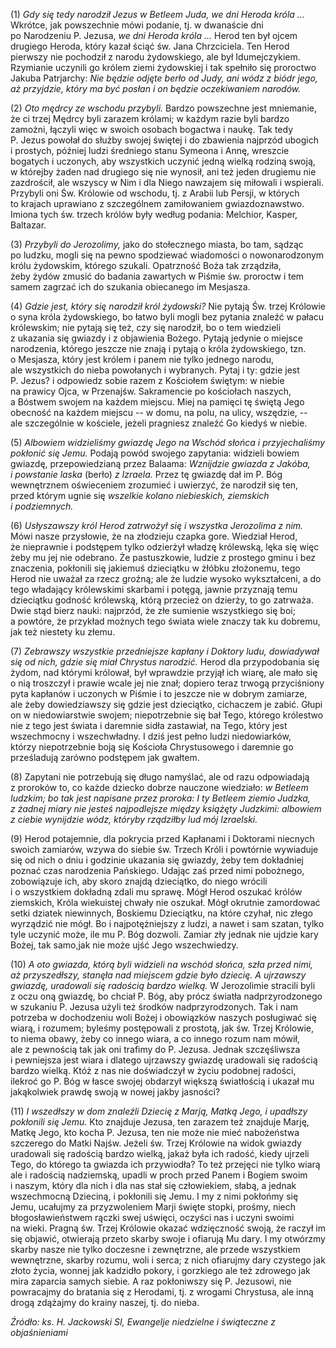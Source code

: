 
\(1\) *Gdy się tedy narodził Jezus w Betleem Juda, we dni Heroda króla
...* Wkrótce, jak powszechnie mówi podanie, tj. w dwanaście dni
po Narodzeniu P. Jezusa, *we dni Heroda króla ...* Herod ten był ojcem
drugiego Heroda, który kazał ściąć św. Jana Chrzciciela. Ten Herod
pierwszy nie pochodził z narodu żydowskiego, ale był Idumejczykiem.
Rzymianie uczynili go królem ziemi żydowskiej i tak spełniło się
proroctwo Jakuba Patrjarchy: *Nie będzie odjęte berło od Judy, ani wódz
z biódr jego, aż przyjdzie, który ma być posłan i on będzie oczekiwaniem
narodów.*

\(2\) *Oto mędrcy ze wschodu przybyli.* Bardzo powszechne jest
mniemanie, że ci trzej Mędrcy byli zarazem królami; w każdym razie byli
bardzo zamożni, łączyli więc w swoich osobach bogactwa i naukę. Tak tedy
P. Jezus powołał do służby swojej świętej i do zbawienia najprzód
ubogich i prostych, później ludzi średniego stanu Symeona i Annę,
wreszcie bogatych i uczonych, aby wszystkich uczynić jedną wielką
rodziną swoją, w którejby żaden nad drugiego się nie wynosił, ani też
jeden drugiemu nie zazdrościł, ale wszyscy w Nim i dla Niego nawzajem
się miłowali i wspierali. Przybyli oni Św. Królowie od wschodu,
tj. z Arabii lub Persji, w których to krajach uprawiano z szczególnem
zamiłowaniem gwiazdoznawstwo. Imiona tych św. trzech królów były według
podania: Melchior, Kasper, Baltazar.

\(3\) *Przybyli do Jerozolimy,* jako do stołecznego miasta, bo tam,
sądząc po ludzku, mogli się na pewno spodziewać wiadomości
o nowonarodzonym królu żydowskim, którego szukali. Opatrzność Boża tak
zrządziła, żeby żydów zmusić do badania zawartych w Piśmie św. proroctw
i tem samem zagrzać ich do szukania obiecanego im Mesjasza.

\(4\) *Gdzie jest, który się narodził król żydowski?* Nie pytają Św.
trzej Królowie o syna króla żydowskiego, bo łatwo byli mogli bez pytania
znaleźć w pałacu królewskim; nie pytają się też, czy się narodził, bo
o tem wiedzieli z ukazania się gwiazdy i z objawienia Bożego. Pytają
jedynie o miejsce narodzenia, którego jeszcze nie znają i pytają o króla
żydowskiego, tzn. o Mesjasza, który jest królem i panem nie tylko
jednego narodu, ale wszystkich do nieba powołanych i wybranych. Pytaj
i ty: gdzie jest P. Jezus? i odpowiedz sobie razem z Kościołem świętym:
w niebie na prawicy Ojca, w Przenajśw. Sakramencie po kościołach
naszych, a Bóstwem swojem na każdem miejscu. Miej na pamięci tę świętą
Jego obecność na każdem miejscu -- w domu, na polu, na ulicy, wszędzie,
-- ale szczególnie w kościele, jeżeli pragniesz znaleźć Go kiedyś
w niebie.

\(5\) *Albowiem widzieliśmy gwiazdę Jego na Wschód słońca
i przyjechaliśmy pokłonić się Jemu.* Podają powód swojego zapytania:
widzieli bowiem gwiazdę, przepowiedzianą przez Balaama: *Wznijdzie
gwiazda z Jakóba, i powstanie laska* (berło) *z Izraela.* Przez tę
gwiazdę dał im P. Bóg wewnętrznem oświeceniem zrozumieć i uwierzyć,
że narodził się ten, przed którym ugnie się *wszelkie kolano
niebieskich, ziemskich i podziemnych.*

\(6\) *Usłyszawszy król Herod zatrwożył się i wszystka Jerozolima
z nim.* Mówi nasze przysłowie, że na złodzieju czapka gore. Wiedział
Herod, że nieprawnie i podstępem tylko odzierżył władzę królewską, lęka
się więc żeby mu jej nie odebrano. Że pastuszkowie, ludzie z prostego
gminu i bez znaczenia, pokłonili się jakiemuś dzieciątku w żłóbku
złożonemu, tego Herod nie uważał za rzecz groźną; ale że ludzie wysoko
wykształceni, a do tego władający królewskimi skarbami i potęgą, jawnie
przyznają temu dzieciątku godność królewską, którą przecież on dzierży,
to go zatrważa. Dwie stąd bierz nauki: najprzód, że złe sumienie
wszystkiego się boi; a powtóre, że przykład możnych tego świata wiele
znaczy tak ku dobremu, jak też niestety ku złemu.

\(7\) *Zebrawszy wszystkie przedniejsze kapłany i Doktory ludu,
dowiadywał się od nich, gdzie się miał Chrystus narodzić.* Herod dla
przypodobania się żydom, nad którymi królował, był wprawdzie przyjął ich
wiarę, ale mało się o nią troszczył i prawie wcale jej nie znał; dopiero
teraz trwogą przyciśniony pyta kapłanów i uczonych w Piśmie i to jeszcze
nie w dobrym zamiarze, ale żeby dowiedziawszy się gdzie jest dzieciątko,
cichaczem je zabić. Głupi on w niedowiarstwie swojem; niepotrzebnie się
bał Tego, którego królestwo nie z tego jest świata i daremnie sidła
zastawiał, na Tego, który jest wszechmocny i wszechwładny. I dziś jest
pełno ludzi niedowiarków, którzy niepotrzebnie boją się Kościoła
Chrystusowego i daremnie go prześladują zarówno podstępem jak gwałtem.

\(8\) Zapytani nie potrzebują się długo namyślać, ale od razu
odpowiadają z proroków to, co każde dziecko dobrze nauczone wiedziało:
*w Betleem Iudzkim; bo tak jest napisane przez proroka: I ty Betleem
ziemio Judzka, z żadnej miary nie jesteś najpodlejsze między książęty
Judzkimi: albowiem z ciebie wynijdzie wódz, któryby rządziłby lud
mój Izraelski.*

\(9\) Herod potajemnie, dla pokrycia przed Kapłanami i Doktorami
niecnych swoich zamiarów, wzywa do siebie św. Trzech Króli i powtórnie
wywiaduje się od nich o dniu i godzinie ukazania się gwiazdy, żeby tem
dokładniej poznać czas narodzenia Pańskiego. Udając zaś przed nimi
pobożnego, zobowiązuje ich, aby skoro znajdą dzieciątko, do niego
wrócili i o wszystkiem dokładną zdali mu sprawę. Mógł Herod oszukać
królów ziemskich, Króla wiekuistej chwały nie oszukał. Mógł okrutnie
zamordować setki dziatek niewinnych, Boskiemu Dzieciątku, na które
czyhał, nic złego wyrządzić nie mógł. Bo i najpotężniejszy z ludzi,
a nawet i sam szatan, tylko tyle uczynić może, ile mu P. Bóg dozwoli.
Zamiar zły jednak nie ujdzie kary Bożej, tak samo,jak nie może ujść Jego
wszechwiedzy.

\(10\) *A oto gwiazda, którą byli widzieli na wschód słońca, szła
przed nimi, aż przyszedłszy, stanęła nad miejscem gdzie było dziecię.
A ujrzawszy gwiazdę, uradowali się radością bardzo wielką.*
W Jerozolimie stracili byli z oczu oną gwiazdę, bo chciał P. Bóg, aby
prócz światła nadprzyrodzonego w szukaniu P. Jezusa użyli też środków
nadprzyrodzonych. Tak i nam potrzeba w dochodzeniu woli Bożej
i obowiązków naszych posługiwać się wiarą, i rozumem; byleśmy
postępowali z prostotą, jak św. Trzej Królowie, to niema obawy, żeby co
innego wiara, a co innego rozum nam mówił, ale z pewnością tak jak oni
trafimy do P. Jezusa. Jednak szczęśliwsza i pewniejsza jest wiara
i dlatego ujrzawszy gwiazdę uradowali się radością bardzo wielką. Któż
z nas nie doświadczył w życiu podobnej radości, ilekroć go P. Bóg
w łasce swojej obdarzył większą światłością i ukazał mu jakąkolwiek
prawdę swoją w nowej jakby jasności?

\(11\) *I wszedłszy w dom znaleźli Dziecię z Marją, Matką Jego,
i upadłszy pokłonili się Jemu.* Kto znajduje Jezusa, ten zarazem też
znajduje Marję, Matkę Jego, kto kocha P. Jezusa, ten nie może nie mieć
nabożeństwa szczerego do Matki Najśw. Jeżeli św. Trzej Królowie na widok
gwiazdy uradowali się radością bardzo wielką, jakaż była ich radość,
kiedy ujrzeli Tego, do którego ta gwiazda ich przywiodła? To też
przejęci nie tylko wiarą ale i radością nadziemską, upadli w proch
przed Panem i Bogiem swoim i naszym, który dla nich i dla nas stał się
człowiekiem, słabą, a jednak wszechmocną Dzieciną, i pokłonili się Jemu.
I my z nimi pokłońmy się Jemu, ucałujmy za przyzwoleniem Marji święte
stopki, prośmy, niech błogosławieństwem rączki swej uświęci, oczyści nas
i uczyni swoimi na wieki. Pragną św. Trzej Królowie okazać wdzięczność
swoją, że raczył im się objawić, otwierają przeto skarby swoje
i ofiarują Mu dary. I my otwórzmy skarby nasze nie tylko doczesne
i zewnętrzne, ale przede wszystkiem wewnętrzne, skarby rozumu, woli
i serca; z nich ofiarujmy dary czystego jak złoto życia, wonnej jak
kadzidło pokory, i gorzkiego ale też zdrowego jak mira zaparcia samych
siebie. A raz pokłoniwszy się P. Jezusowi, nie powracajmy do bratania
się z Herodami, tj. z wrogami Chrystusa, ale inną drogą zdążajmy
do krainy naszej, tj. do nieba.

*Źródło: ks. H. Jackowski SI, Ewangelje niedzielne i świąteczne z objaśnieniami*
